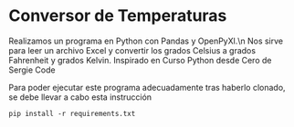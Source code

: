 # Conversor de Temperaturas

Realizamos un programa en Python con Pandas y OpenPyXl.\n
Nos sirve para leer un archivo Excel y convertir los grados Celsius a grados Fahrenheit y grados Kelvin.
Inspirado en Curso Python desde Cero de Sergie Code

Para poder ejecutar este programa adecuadamente tras haberlo clonado, se debe llevar a cabo esta instrucción 
```
pip install -r requirements.txt
```

